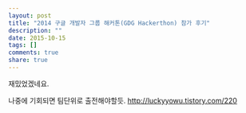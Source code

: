 ```yaml
---
layout: post
title: "2014 구글 개발자 그룹 해커톤(GDG Hackerthon) 참가 후기"
description: ""
date: 2015-10-15
tags: []
comments: true
share: true
---
```


재밌었겠네요.

나중에 기회되면 팀단위로 출전해야할듯. http://luckyyowu.tistory.com/220

